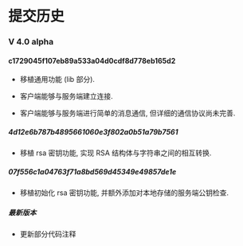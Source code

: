 # 提交历史

### V 4.0 alpha

#### c1729045f107eb89a533a04d0cdf8d778eb165d2

- 移植通用功能 (lib 部分).

- 客户端能够与服务端建立连接.

- 客户端能够与服务端进行简单的消息通信, 但详细的通信协议尚未完善.

##### 4d12e6b787b4895661060e3f802a0b51a79b7561

- 移植 rsa 密钥功能, 实现 RSA 结构体与字符串之间的相互转换.

##### 07f556c1a04763f71a8bd569d45349e49857de1e

- 移植初始化 rsa 密钥功能, 并额外添加对本地存储的服务端公钥检查.

##### 最新版本

- 更新部分代码注释